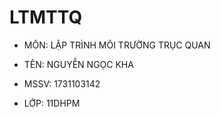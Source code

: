 # LTMTTQ
* MÔN: LẬP TRÌNH MÔI TRƯỜNG TRỤC QUAN

* TÊN: NGUYỄN NGỌC KHA

* MSSV: 1731103142

* LỚP: 11DHPM
